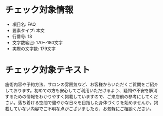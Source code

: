 # チェック対象情報

- 項目名: FAQ
- 要素タイプ: 本文
- 行番号: 18
- 文字数範囲: 170～180文字
- 実際の文字数: 179文字

# チェック対象テキスト

施術内容や予約方法、サロンの雰囲気など、お客様からいただくご質問をご紹介しております。初めての方も安心してご利用いただけるよう、疑問や不安を解消するための情報をわかりやすく掲載していますので、ご来店前の参考にしてください。落ち着ける空間で健やかな日々を目指した身体づくりを始めませんか。掲載していない内容でご不明な点がございましたら、お気軽にご相談ください。